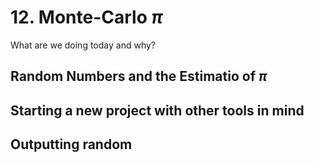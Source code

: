 # 12. Monte-Carlo $\pi$

What are we doing today and why?

## Random Numbers and the Estimatio of $\pi$

## Starting a new project with other tools in mind

## Outputting random